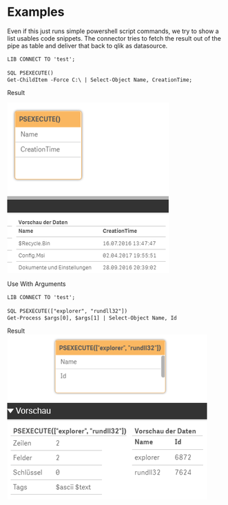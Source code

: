 # Examples

Even if this just runs simple powershell script commands, we try to show a list usables code snippets.
The connector tries to fetch the result out of the pipe as table and deliver that back to qlik as datasource.


```
LIB CONNECT TO 'test';

SQL PSEXECUTE()
Get-ChildItem -Force C:\ | Select-Object Name, CreationTime;
```
Result

![dirlist](images/PS_Example1_Result.png)

Use With Arguments 
```
LIB CONNECT TO 'test';

SQL PSEXECUTE(["explorer", "rundll32"])
Get-Process $args[0], $args[1] | Select-Object Name, Id
```
Result
![dirlist](images/PS_Example2_Result.png)
